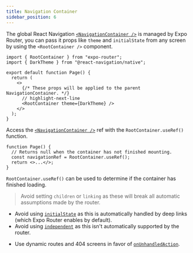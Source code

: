 ```yaml
---
title: Navigation Container
sidebar_position: 6
---
```


The global React Navigation [`<NavigationContainer />`](https://reactnavigation.org/docs/navigation-container/) is managed by Expo Router, you can pass it props like `theme` and `initialState` from any screen by using the `<RootContainer />` component.

```tsx title=app/home.tsx
import { RootContainer } from "expo-router";
import { DarkTheme } from "@react-navigation/native";

export default function Page() {
  return (
    <>
      {/* These props will be applied to the parent NavigationContainer. */}
      // highlight-next-line
      <RootContainer theme={DarkTheme} />
    </>
  );
}
```

Access the [`<NavigationContainer />`](https://reactnavigation.org/docs/navigation-container/) ref with the `RootContainer.useRef()` function.

```tsx title=app/home.tsx
function Page() {
  // Returns null when the container has not finished mounting.
  const navigationRef = RootContainer.useRef();
  return <>...</>;
}
```

`RootContainer.useRef()` can be used to determine if the container has finished loading.

> Avoid setting `children` or `linking` as these will break all automatic assumptions made by the router.

- Avoid using [`initialState`](https://reactnavigation.org/docs/navigation-container/#initialstate) as this is automatically handled by deep links (which Expo Router enables by default).
- Avoid using [`independent`](https://reactnavigation.org/docs/navigation-container/#independent) as this isn't automatically supported by the router.
<!-- - Avoid using [`fallback`](https://reactnavigation.org/docs/navigation-container/#fallback) as the container automatically uses the Splash Screen API to prevent white flashes. -->
- Use dynamic routes and 404 screens in favor of [`onUnhandledAction`](https://reactnavigation.org/docs/navigation-container/#onunhandledaction).
